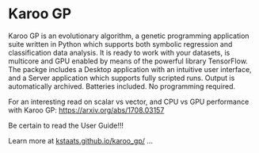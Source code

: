 # Karoo GP

Karoo GP is an evolutionary algorithm, a genetic programming application suite written in Python which supports both 
symbolic regression and classification data analysis. It is ready to work with your datasets, is multicore and GPU 
enabled by means of the powerful library TensorFlow. The packge includes a Desktop application with an intuitive user
interface, and a Server application which supports fully scripted runs. Output is automatically archived. Batteries 
included. No programming required.

For an interesting read on scalar vs vector, and CPU vs GPU performance with Karoo GP:
https://arxiv.org/abs/1708.03157

Be certain to read the User Guide!!!

Learn more at <a href="http://kstaats.github.io/karoo_gp/">kstaats.github.io/karoo_gp/</a> ...

